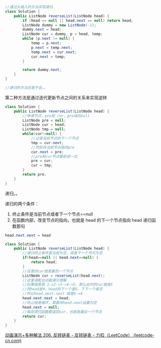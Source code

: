 ```java
//通过头插入的方法实现递归
class Solution {
    public ListNode reverseList(ListNode head) {
        if (head == null || head.next == null) return head;
        ListNode dummy = new ListNode(-1);
        dummy.next = head;
        ListNode cur = dummy, p = head, temp;
        while (p.next != null) {
            temp = p.next;
            p.next = temp.next;
            temp.next = cur.next;
            cur.next = temp;
        }

        return dummy.next;
    }
}

//递归的方法还是不会。。

```

第二种方法是通过迭代更新节点之间的关系来实现逆转

```java
class Solution {
	public ListNode reverseList(ListNode head) {
		//申请节点，pre和 cur，pre指向null
		ListNode pre = null;
		ListNode cur = head;
		ListNode tmp = null;
		while(cur!=null) {
			//记录当前节点的下一个节点
			tmp = cur.next;
			//然后将当前节点指向pre
			cur.next = pre;
			//pre和cur节点都前进一位
			pre = cur;
			cur = tmp;
		}
		return pre;
	}
}
```



递归。。

递归的两个条件：

1. 终止条件是当前节点或者下一个节点==null
2. 在函数内部，改变节点的指向，也就是 head 的下一个节点指向 head 递归函数那句

```java
head.next.next = head
```

```java
class Solution {
	public ListNode reverseList(ListNode head) {
		//递归终止条件是当前为空，或者下一个节点为空
		if(head==null || head.next==null) {
			return head;
		}
		//这里的cur就是最后一个节点
		ListNode cur = reverseList(head.next);
		//这里请配合动画演示理解
		//如果链表是 1->2->3->4->5，那么此时的cur就是5
		//而head是4，head的下一个是5，下下一个是空
		//所以head.next.next 就是5->4
		head.next.next = head;
		//防止链表循环，需要将head.next设置为空
		head.next = null;
		//每层递归函数都返回cur，也就是最后一个节点
		return cur;
	}
}
```

[动画演示+多种解法 206. 反转链表 - 反转链表 - 力扣（LeetCode） (leetcode-cn.com)](https://leetcode-cn.com/problems/reverse-linked-list/solution/dong-hua-yan-shi-206-fan-zhuan-lian-biao-by-user74/)